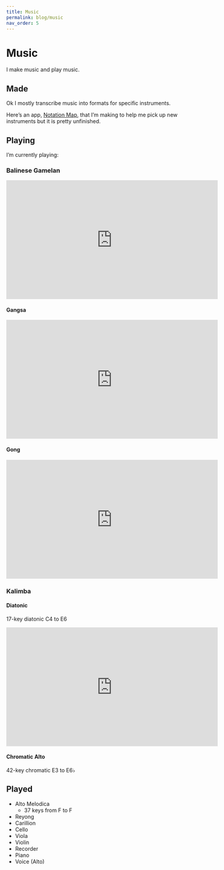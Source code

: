```yaml
---
title: Music
permalink: blog/music
nav_order: 5
---
```

# Music

I make music and play music.

## Made

Ok I mostly transcribe music into formats for specific instruments.

Here’s an app, [Notation Map](/notation-map/), that I’m making to help me pick up new instruments but it is pretty unfinished.

## Playing

I’m currently playing: 

### Balinese Gamelan

<iframe width="560" height="315" src="https://www.youtube.com/embed/b_6f2crLAx8?si=551QbJJ7lZ6j7wAN" title="YouTube video player" frameborder="0" allow="accelerometer; autoplay; clipboard-write; encrypted-media; gyroscope; picture-in-picture; web-share" referrerpolicy="strict-origin-when-cross-origin" allowfullscreen></iframe>

#### Gangsa

<iframe width="560" height="315" src="https://www.youtube.com/embed/afBePfyGeAs?si=7W68_rRVOXz1KI-G" title="YouTube video player" frameborder="0" allow="accelerometer; autoplay; clipboard-write; encrypted-media; gyroscope; picture-in-picture; web-share" referrerpolicy="strict-origin-when-cross-origin" allowfullscreen></iframe>

#### Gong

<iframe width="560" height="315" src="https://www.youtube.com/embed/JKezSIFa8ZE?si=Aij0FdKDARIUoge0" title="YouTube video player" frameborder="0" allow="accelerometer; autoplay; clipboard-write; encrypted-media; gyroscope; picture-in-picture; web-share" referrerpolicy="strict-origin-when-cross-origin" allowfullscreen></iframe>

### Kalimba

#### Diatonic

17-key diatonic C4 to E6

<iframe width="560" height="315" src="https://www.youtube.com/embed/I5WzqZEC4qc?si=SGg508QzdIjLdvl5" title="YouTube video player" frameborder="0" allow="accelerometer; autoplay; clipboard-write; encrypted-media; gyroscope; picture-in-picture; web-share" referrerpolicy="strict-origin-when-cross-origin" allowfullscreen></iframe>

#### Chromatic Alto

42-key chromatic E3 to E6♭

## Played

- Alto Melodica
  - 37 keys from F to F
- Reyong
- Carillion
- Cello
- Viola
- Violin
- Recorder
- Piano
- Voice (Alto)
